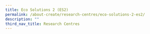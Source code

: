 ```yaml
---
title: Eco Solutions 2 (ES2)
permalink: /about-create/research-centres/eco-solutions-2-es2/
description: ""
third_nav_title: Research Centres
---
```

